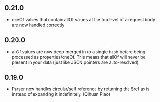## 0.21.0

- oneOf values that contain allOf values at the top level of a request body are now handled correctly

## 0.20.0

- allOf values are now deep-merged in to a single hash before being processed as properties/oneOf. This means that allOf will never be present in your data (just like JSON pointers are auto-resolved)

## 0.19.0

- Parser now handles circular/self reference by returning the $ref as is instead of expanding it indefinitely. (Qihuan Piao)
